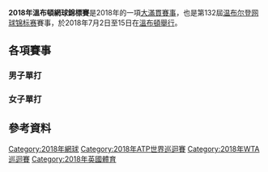 **2018年溫布頓網球錦標賽**是2018年的一項[大滿貫賽事](../Page/大滿貫_\(網球\).md "wikilink")，也是第132屆[温布尔登网球锦标赛](../Page/温布尔登网球锦标赛.md "wikilink")賽事，於2018年7月2日至15日在[溫布頓舉行](../Page/温布尔登_\(伦敦\).md "wikilink")。

## 各項賽事

### 男子單打

### 女子單打

## 參考資料

[Category:2018年網球](https://zh.wikipedia.org/wiki/Category:2018年網球 "wikilink") [Category:2018年ATP世界巡迴賽](https://zh.wikipedia.org/wiki/Category:2018年ATP世界巡迴賽 "wikilink") [Category:2018年WTA巡迴賽](https://zh.wikipedia.org/wiki/Category:2018年WTA巡迴賽 "wikilink") [Category:2018年英國體育](https://zh.wikipedia.org/wiki/Category:2018年英國體育 "wikilink")